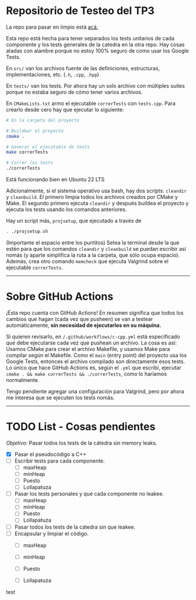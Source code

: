 # Repositorio de Testeo del TP3

La repo para pasar en limpio está [acá.](https://github.com/Dante-010/tp3-algo2)

Esta repo está hecha para tener separados los tests unitarios de cada componente y los tests generales de la catedra en la otra repo. Hay cosas atadas con alambre
porque no estoy 100% seguro de como usar los Google Tests.

En `src/` van los archivos fuente de las definiciones, estructuras, implementaciones, etc. (`.h`, `.cpp`, `.hpp`)

En `tests/` van los tests. Por ahora hay un solo archivo con múltiples suites porque no estaba seguro de cómo tener varios archivos.

En `CMakeLists.txt` armo el ejecutable `correrTests` con `tests.cpp`. Para crearlo desde cero hay que ejecutar lo siguiente:

```bash
# En la carpeta del proyecto

# Buildear el proyecto
cmake . 

# Generar el ejecutable de tests
make correrTests

# Correr los tests
./correrTests
```

Está funcionando bien en Ubuntu 22 LTS

Adicionalmente, si el sistema operativo usa bash, hay dos scripts: `cleandir` y `cleanbuild`.
El primero limpia todos los archivos creados por CMake y Make. El segundo primero ejecuta `cleandir` y después buildea el proyecto y ejecuta los tests usando los comandos anteriores.

Hay un script más, `projsetup`, que ejecutado a través de
```sh
. ./projsetup.sh
```

(Importante el espacio entre los puntitos)
Setea la terminal desde la que estén para que los comandos `cleandir` y `cleanbuild` se puedan escribir así nomás (y aparte simplifica la ruta a la carpeta, que sólo ocupa espacio).
Además, crea otro comando `memcheck` que ejecuta Valgrind sobre el ejecutable `correrTests`.

---
# Sobre GitHub Actions

¡Ésta repo cuenta con GitHub Actions! En resumen significa que todos los cambios que hagan (cada vez que pusheen) se van a testear automáticamente, **sin necesidad de ejecutarlos en su máquina.**

Si quieren revisarlo, en `/.github/workflows/c-cpp.yml` está especificado _qué_ debe ejecutarse cada vez que pushean un archivo. La cosa es así: Usamos CMake para crear el archivo Makefile, y usamos Make para compilar según el Makefile. Como el `main` (entry point) del proyecto usa los Google Tests, entonces el archivo compilado son directamente esos tests. Lo único que hace GitHub Actions es, según el `.yml` que escribí, ejecutar `cmake . && make correrTests && ./correrTests`, como lo haríamos normalmente.

Tengo pendiente agregar una configuración para Valgrind, pero por ahora me interesa que se ejecuten los tests nomás.


---

# TODO List - Cosas pendientes
*Objetivo:* Pasar todos los tests de la cátedra sin memory leaks.

- [x] Pasar el pseudocódigo a C++
- [ ] Escribir tests para cada componente.
  - [ ] maxHeap
  - [ ] minHeap
  - [ ] Puesto
  - [ ] Lollapatuza
- [ ] Pasar los tests personales y que cada componente no leakee.
  - [ ] maxHeap
  - [ ] minHeap
  - [ ] Puesto
  - [ ] Lollapatuza
- [ ] Pasar todos los tests de la cátedra sin que leakee.
- [ ] Encapsular y limpiar el código.
  - [ ] maxHeap
  - [ ] minHeap
  - [ ] Puesto
  - [ ] Lollapatuza



test